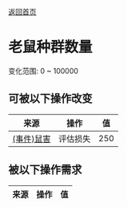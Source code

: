 [返回首页](index.md)  
# 老鼠种群数量  
变化范围: 0 ~ 100000  
## 可被以下操作改变  
来源  |  操作  |  值  
----  |  ----  |  ----  
[(事件)鼠害](Event_MouseDamage.md)  |  评估损失  |  250  
## 被以下操作需求  
来源  |  操作  |  值  
----  |  ----  |  ----  
